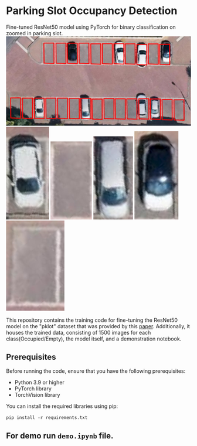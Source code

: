 # Parking Slot Occupancy Detection
Fine-tuned ResNet50 model using PyTorch for binary classification on zoomed in parking slot. 
![alt text](images/parking_full_size.jpg)
<br>
![alt text](images/test1.jpg)
![alt text](images/test2.jpg)
![alt text](images/test3.jpg)
![alt text](images/test4.jpg)
![alt text](images/test5.jpg)

This repository contains the training code for fine-tuning the ResNet50 model on the "pklot" dataset that was provided by this [paper]("https://www.researchgate.net/publication/344374111_Real-time_image-based_parking_occupancy_detection_using_deep_learning_-_A_CPU_friendly_MATLAB_tutorial").
Additionally, it houses the trained data, consisting of 1500 images for each class(Occupied/Empty), the model itself,
and a demonstration notebook.

## Prerequisites

Before running the code, ensure that you have the following prerequisites:

- Python 3.9 or higher
- PyTorch library
- TorchVision library

You can install the required libraries using pip:

```shell
pip install -r requirements.txt
```

## For demo run `demo.ipynb` file.